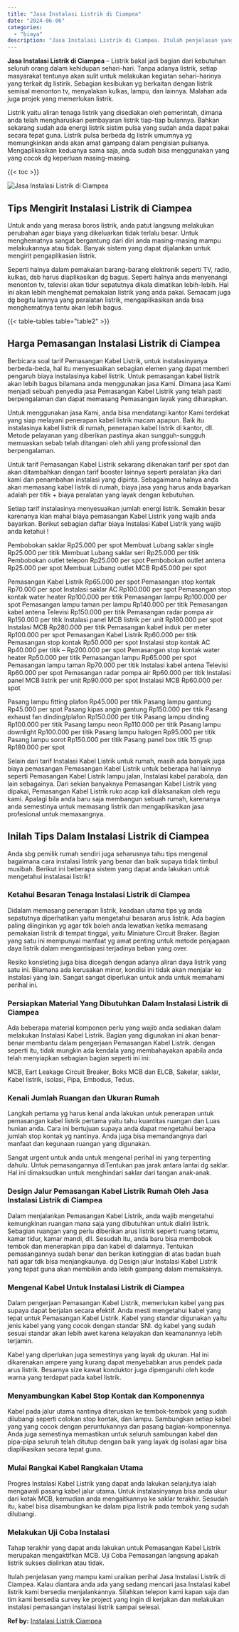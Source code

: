```yaml
---
title: "Jasa Instalasi Listrik di Ciampea"
date: "2024-06-06"
categories: 
  - "biaya"
description: "Jasa Instalasi Listrik di Ciampea. Itulah penjelasan yang mampu kami uraikan perihal Jasa Instalasi Listrik di Ciampea. Kalau diantara anda ada yang sedang m..."
---
```


**Jasa Instalasi Listrik di Ciampea** – Listrik bakal jadi bagian dari kebutuhan seluruh orang dalam kehidupan sehari-hari. Tanpa adanya listrik, setiap masyarakat tentunya akan sulit untuk melakukan kegiatan sehari-harinya yang terkait dg listirik. Sebagian kesibukan yg berkaitan dengan listrik semisal menonton tv, menyalakan kulkas, lampu, dan lainnya. Malahan ada juga projek yang memerlukan listrik.

Listrik yaitu aliran tenaga listrik yang disediakan oleh pemerintah, dimana anda telah mengharuskan pembayaran listrik tiap-tiap bulannya. Bahkan sekarang sudah ada energi listrik sistim pulsa yang sudah anda dapat pakai secara tepat guna. Listrik pulsa berbeda dg listrik umumnya yg memungkinkan anda akan amat gampang dalam pengisian pulsanya. Mengaplikasikan keduanya sama saja, anda sudah bisa menggunakan yang yang cocok dg keperluan masing-masing.

{{< toc >}}

![Jasa Instalasi Listrik di Ciampea](/images/instalasi-listrik-murah07.png)

## Tips Mengirit Instalasi Listrik di Ciampea

Untuk anda yang merasa boros listrik, anda patut langsung melakukan perubahan agar biaya yang dikeluarkan tidak terlalu besar. Untuk menghematnya sangat bergantung dari diri anda masing-masing mampu melakukannya atau tidak. Banyak sistem yang dapat dijalankan untuk mengirit pengaplikasian listrik.

Seperti halnya dalam pemakaian barang-barang elektronik seperti TV, radio, kulkas, dsb harus diaplikasikan dg bagus. Seperti halnya anda menyenangi menonton tv, televisi akan tidur sepatutnya dikala dimatikan lebih-lebih. Hal ini akan lebih menghemat pemakaian listrik yang anda pakai. Semacam juga dg begitu lainnya yang peralatan listrik, mengaplikasikan anda bisa menghematnya tentu akan lebih bagus.

{{< table-tables table="table2" >}}

## Harga Pemasangan Instalasi Listrik di Ciampea

Berbicara soal tarif Pemasangan Kabel Listrik, untuk instalasinyanya berbeda-beda, hal itu menyesuaikan sebagian elemen yang dapat memberi pengaruh biaya instalasinya kabel listrik. Untuk pemasangan kabel listrik akan lebih bagus bilamana anda menggunakan jasa Kami. Dimana jasa Kami menjadi sebuah penyedia jasa Pemasangan Kabel Listrik yang telah pasti berpengalaman dan dapat memasang Pemasangan layak yang diharapkan.

Untuk menggunakan jasa Kami, anda bisa mendatangi kantor Kami terdekat yang siap melayani penerapan kabel listrik macam apapun. Baik itu instalasinya kabel listrik di rumah, penerapan kabel listrik di kantor, dll. Metode pelayanan yang diberikan pastinya akan sungguh-sungguh memuaskan sebab telah ditangani oleh ahli yang professional dan berpengalaman.

Untuk tarif Pemasangan Kabel Listrik sekarang dikenakan tarif per spot dan akan ditambahkan dengan tarif booster lainnya seperti peralatan jika dari kami dan penambahan instalasi yang dipinta. Sebagaimana halnya anda akan memasang kabel listrik di rumah, biaya jasa yang harus anda bayarkan adalah per titik + biaya peralatan yang layak dengan kebutuhan.

Setiap tarif instalasinya menyesuaikan jumlah energi listrik. Semakin besar karenanya kian mahal biaya pemasangan Kabel Listrik yang wajib anda bayarkan. Berikut sebagian daftar biaya Instalasi Kabel Listrik yang wajib anda ketahui !

Pembobokan saklar Rp25.000 per spot Membuat Lubang saklar single Rp25.000 per titik Membuat Lubang saklar seri Rp25.000 per titik Pembobokan outlet telepon Rp25.000 per spot Pembobokan outlet antena Rp25.000 per spot Membuat Lubang outlet MCB Rp45.000 per spot

Pemasangan Kabel Listrik Rp65.000 per spot Pemasangan stop kontak Rp70.000 per spot Instalasi saklar AC Rp100.000 per spot Pemasangan stop kontak water heater Rp100.000 per titik Pemasangan lampu Rp100.000 per spot Pemasangan lampu taman per lampu Rp140.000 per titik Pemasangan kabel antena Televisi Rp150.000 per titik Pemasangan radar pompa air Rp150.000 per titik Instalasi panel MCB listrik per unit Rp180.000 per spot Instalasi MCB Rp280.000 per titik Pemasangan kabel induk per meter Rp100.000 per spot Pemasangan Kabel Listrik Rp60.000 per titik Pemasangan stop kontak Rp50.000 per spot Instalasi stop kontak AC Rp40.000 per titik – Rp200.000 per spot Pemasangan stop kontak water heater Rp50.000 per titik Pemasangan lampu Rp65.000 per spot Pemasangan lampu taman Rp70.000 per titik Instalasi kabel antena Televisi Rp60.000 per spot Pemasangan radar pompa air Rp60.000 per titik Instalasi panel MCB listrik per unit Rp90.000 per spot Instalasi MCB Rp60.000 per spot

Pasang lampu fitting plafon Rp45.000 per titik Pasang lampu gantung Rp45.000 per spot Pasang kipas angin gantung Rp150.000 per titik Pasang exhaust fan dinding/plafon Rp150.000 per titik Pasang lampu dinding Rp100.000 per titik Pasang lampu neon Rp110.000 per titik Pasang lampu downlight Rp100.000 per titik Pasang lampu halogen Rp95.000 per titik Pasang lampu sorot Rp150.000 per titik Pasang panel box titik 15 grup Rp180.000 per spot

Selain dari tarif Instalasi Kabel Listrik untuk rumah, masih ada banyak juga biaya pemasangan Pemasangan Kabel Listrik untuk beberapa hal lainnya seperti Pemasangan Kabel Listrik lampu jalan, Instalasi kabel parabola, dan lain sebagainya. Dari sekian banyaknya Pemasangan Kabel Listrik yang dipakai, Pemasangan Kabel Listrik ruko acap kali dilaksanakan oleh regu kami. Apalagi bila anda baru saja membangun sebuah rumah, karenanya anda semestinya untuk memasang listrik dan mengaplikasikan jasa profesional untuk memasangnya.

## Inilah Tips Dalam Instalasi Listrik di Ciampea


Anda sbg pemilik rumah sendiri juga seharusnya tahu tips mengenal bagaimana cara instalasi listrik yang benar dan baik supaya tidak timbul musibah. Berikut ini beberapa sistem yang dapat anda lakukan untuk mengetahui instalasai listrik!

### Ketahui Besaran Tenaga Instalasi Listrik di Ciampea

Didalam memasang penerapan listrik, keadaan utama tips yg anda sepatutnya diperhatikan yaitu mengetahui besaran arus listrik. Ada bagian paling diinginkan yg agar tdk boleh anda lewatkan ketika memasang pemakaian listrik di tempat tinggal, yaitu Miniature Circuit Braker. Bagian yang satu ini mempunyai manfaat yg amat penting untuk metode penjagaan daya listrik dalam mengantisipasi terjadinya beban yang over.

Resiko konsleting juga bisa dicegah dengan adanya aliran daya listrik yang satu ini. Bilamana ada kerusakan minor, kondisi ini tidak akan menjalar ke instalasi yang lain. Sangat sangat diperlukan untuk anda untuk memahami perihal ini.

### Persiapkan Material Yang Dibutuhkan Dalam Instalasi Listrik di Ciampea

Ada beberapa material komponen perlu yang wajib anda sediakan dalam melakukan Instalasi Kabel Listrik. Bagian yang digunakan ini akan benar-benar membantu dalam pengerjaan Pemasangan Kabel Listrik. dengan seperti itu, tidak mungkin ada kendala yang membahayakan apabila anda telah menyiapkan sebagian bagian seperti ini ini:

MCB, Eart Leakage Circuit Breaker, Boks MCB dan ELCB, Sakelar, saklar, Kabel listrik, Isolasi, Pipa, Embodus, Tedus.

### Kenali Jumlah Ruangan dan Ukuran Rumah

Langkah pertama yg harus kenal anda lakukan untuk penerapan untuk pemasangan kabel listrik pertama yaitu tahu kuantitas ruangan dan Luas hunian anda. Cara ini bertujuan supaya anda dapat mengetahui berapa jumlah stop kontak yg nantinya. Anda juga bisa memandangnya dari manfaat dan kegunaan ruangan yang digunakan.

Sangat urgent untuk anda untuk mengenal perihal ini yang terpenting dahulu. Untuk pemasangannya diTentukan pas jarak antara lantai dg saklar. Hal ini dimaksudkan untuk menghindari saklar dari tangan anak-anak.

### Design Jalur Pemasangan Kabel Listrik Rumah Oleh Jasa Instalasi Listrik di Ciampea

Dalam menjalankan Pemasangan Kabel Listrik, anda wajib mengetahui kemungkinan ruangan mana saja yang dibutuhkan untuk dialiri listrik. Sebagian ruangan yang perlu diberikan arus listrik seperti ruang tetamu, kamar tidur, kamar mandi, dll. Sesudah itu, anda baru bisa membobok tembok dan menerapkan pipa dan kabel di dalamnya. Tentukan pemasangannya sudah benar dan berikan ketinggian di atas badan buah hati agar tdk bisa menjangkaunya. dg Design jalur Instalasi Kabel Listrik yang tepat guna akan membikin anda lebih gampang dalam memakainya.

### Mengenal Kabel Untuk Instalasi Listrik di Ciampea

Dalam pengerjaan Pemasangan Kabel Listrik, memerlukan kabel yang pas supaya dapat berjalan secara efektif. Anda mesti mengetahui kabel yang tepat untuk Pemasangan Kabel Listrik. Kabel yang standar digunakan yaitu jenis kabel yang yang cocok dengan standar SNI. dg kabel yang sudah sesuai standar akan lebih awet karena kelayakan dan keamanannya lebih terjamin.

Kabel yang diperlukan juga semestinya yang layak dg ukuran. Hal ini dikarenakan ampere yang kurang dapat menyebabkan arus pendek pada arus listrik. Besarnya size kawat konduktor juga dipengaruhi oleh kode warna yang terdapat pada kabel listrik.

### Menyambungkan Kabel Stop Kontak dan Komponennya

Kabel pada jalur utama nantinya diteruskan ke tembok-tembok yang sudah dilubangi seperti colokan stop kontak, dan lampu. Sambungkan setiap kabel yang yang cocok dengan peruntukannya dan pasang bagian-komponennya. Anda juga semestinya memastikan untuk seluruh sambungan kabel dan pipa-pipa seluruh telah ditutup dengan baik yang layak dg isolasi agar bisa diaplikasikan secara tepat guna.

### Mulai Rangkai Kabel Rangkaian Utama

Progres Instalasi Kabel Listrik yang dapat anda lakukan selanjutya ialah mengawali pasang kabel jalur utama. Untuk instalasinyanya bisa anda ukur dari kotak MCB, kemudian anda mengaitkannya ke saklar terakhir. Sesudah itu, kabel bisa disambungkan ke dalam pipa listrik pada tembok yang sudah dilubangi.

### Melakukan Uji Coba Instalasi

Tahap terakhir yang dapat anda lakukan untuk Pemasangan Kabel Listrik merupakan mengaktifkan MCB. Uji Coba Pemasangan langsung apakah listrik sukses dialirkan atau tidak.

Itulah penjelasan yang mampu kami uraikan perihal Jasa Instalasi Listrik di Ciampea. Kalau diantara anda ada yang sedang mencari jasa Instalasi kabel listrik kami bersedia menjalankannya. Silahkan telepon kami kapan saja dan tim kami bersedia survey ke project yang ingin di kerjakan dan melakukan instalasi pemasangan instalasi listrik sampai selesai.

**Ref by:** [Instalasi Listrik Ciampea](https://id.wikipedia.org/wiki/Instalasi)
